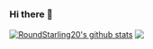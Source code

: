 ### Hi there 👋

<!--
**RoundStarling20/RoundStarling20** is a ✨ _special_ ✨ repository because its `README.md` (this file) appears on your GitHub profile.
Code below from https://github.com/anuraghazra
-->

<a href="https://github.com/RoundStarling20/github-readme-stats"><img align="center" src="https://github-readme-stats.vercel.app/api?username=RoundStarling20&show_icons=true&include_all_commits=true&theme=buefy&hide_border=true" alt="RoundStarling20's github stats" /></a> <a href="https://github.com/RoundStarling20/github-readme-stats"><img align="center" src="https://github-readme-stats.vercel.app/api/top-langs/?username=RoundStarling20&layout=compact&theme=buefy&hide_border=true" /></a>


